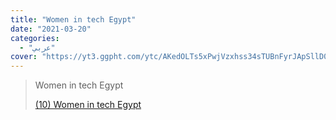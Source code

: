 ```yaml
---
title: "Women in tech Egypt"
date: "2021-03-20"
categories:
  - "عربي"
cover: "https://yt3.ggpht.com/ytc/AKedOLTs5xPwjVzxhss34sTUBnFyrJApSllD0pa3oQaOhw=s88-c-k-c0x00ffffff-no-rj"
---
```


> Women in tech Egypt
>
> [(10) Women in tech Egypt ](https://www.youtube.com/channel/UCp9pN3K95UdoFv7zmf-GVlw/featured)
